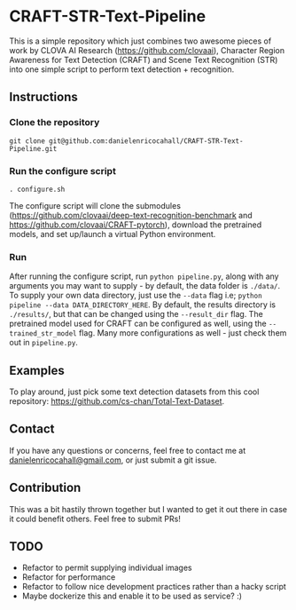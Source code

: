 # CRAFT-STR-Text-Pipeline

This is a simple repository which just combines two awesome pieces of work by CLOVA AI Research (https://github.com/clovaai),  Character Region Awareness for Text Detection (CRAFT) and Scene Text Recognition (STR) into one simple script to perform text detection + recognition.

## Instructions

### Clone the repository
`git clone git@github.com:danielenricocahall/CRAFT-STR-Text-Pipeline.git`


### Run the configure script
`. configure.sh`

The configure script will clone the submodules (https://github.com/clovaai/deep-text-recognition-benchmark and https://github.com/clovaai/CRAFT-pytorch), download the pretrained models, and set up/launch a virtual Python environment. 

### Run

After running the configure script, run `python pipeline.py`, along with any arguments you may want to supply - by default, the data folder is `./data/`. To supply your own data directory, just use the `--data` flag i.e; `python pipeline --data DATA_DIRECTORY_HERE`. By default, the results directory is `./results/`, but that can be changed using the `--result_dir` flag. The pretrained model used for CRAFT can be configured as well, using the `--trained_str_model` flag. Many more configurations as well - just check them out in `pipeline.py`.
## Examples

To play around, just pick some text detection datasets from this cool repository: https://github.com/cs-chan/Total-Text-Dataset.

## Contact

If you have any questions or concerns, feel free to contact me at danielenricocahall@gmail.com, or just submit a git issue.

## Contribution

This was a bit hastily thrown together but I wanted to get it out there in case it could benefit others. Feel free to submit PRs!

## TODO

- Refactor to permit supplying individual images
- Refactor for performance
- Refactor to follow nice development practices rather than a hacky script 
- Maybe dockerize this and enable it to be used as service? :)
